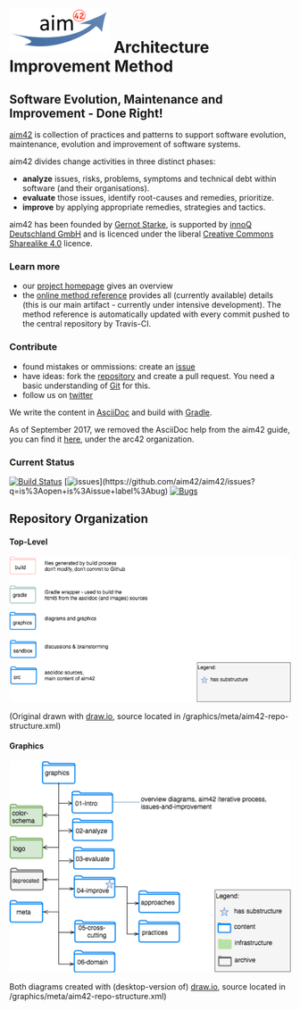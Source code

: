 # [![aim42](./aim42-logo-180x81.png)](http://aim42.org/) Architecture Improvement Method


## Software Evolution, Maintenance and Improvement - Done Right!


[aim42](http://aim42.org) is collection of practices and patterns to support software evolution, maintenance, evolution and improvement of software systems.


aim42 divides change activities in three distinct phases:

* **analyze** issues, risks, problems, symptoms and technical debt within software (and their organisations).
* **evaluate** those issues, identify root-causes and remedies, prioritize.
* **improve** by applying appropriate remedies, strategies and tactics.

aim42 has been founded by [Gernot Starke](http://gernotstarke.de), is supported by [innoQ Deutschland GmbH](http://innoq.com) and is licenced under the
liberal [Creative Commons Sharealike 4.0](http://creativecommons.org/licenses/by-sa/4.0) licence.

### Learn more

* our [project homepage](http://aim42.org) gives an overview
* the [online method reference](http://aim42.github.io) provides all (currently available) details (this is our main artifact - currently under intensive development). The method reference is automatically updated with every commit pushed to the central repository by Travis-CI.


### Contribute

* found mistakes or ommissions: create an [issue](https://github.com/aim42/aim42/issues)
* have ideas: fork the [repository](https://github.com/aim42/aim42) and create a pull request. You need a basic understanding of [Git](http://git-scm.com) for this.
* follow us on [twitter](https://twitter.com/arc_improve42)


We write the content in [AsciiDoc](http://asciidoctor.org/docs/asciidoc-syntax-quick-reference/) and
build with [Gradle](https://gradle.org).

As of September 2017, we removed the AsciiDoc help from the aim42 guide,
you can find it [here](), under the arc42 organization.

### Current Status

[![Build Status](https://img.shields.io/travis/aim42/aim42/master.svg)](https://travis-ci.org/aim42/aim42)
[![issues](https://img.shields.io/github/issues/aim42/aim42.svg?)](https://github.com/aim42/aim42/issues?q=is%3Aopen+is%3Aissue+label%3Abug)
[![Bugs](https://badge.waffle.io/aim42/aim42.svg?label=bug&title=Bugs)](http://waffle.io/aim42/aim42)


## Repository Organization

#### Top-Level

![](./aim42-repo-structure.png)

(Original drawn with [draw.io](https://draw.io), source located in /graphics/meta/aim42-repo-structure.xml)

#### Graphics

![](./graphics-folder-structure.png)


Both diagrams created with (desktop-version of) [draw.io](https://draw.io), source located in /graphics/meta/aim42-repo-structure.xml)
